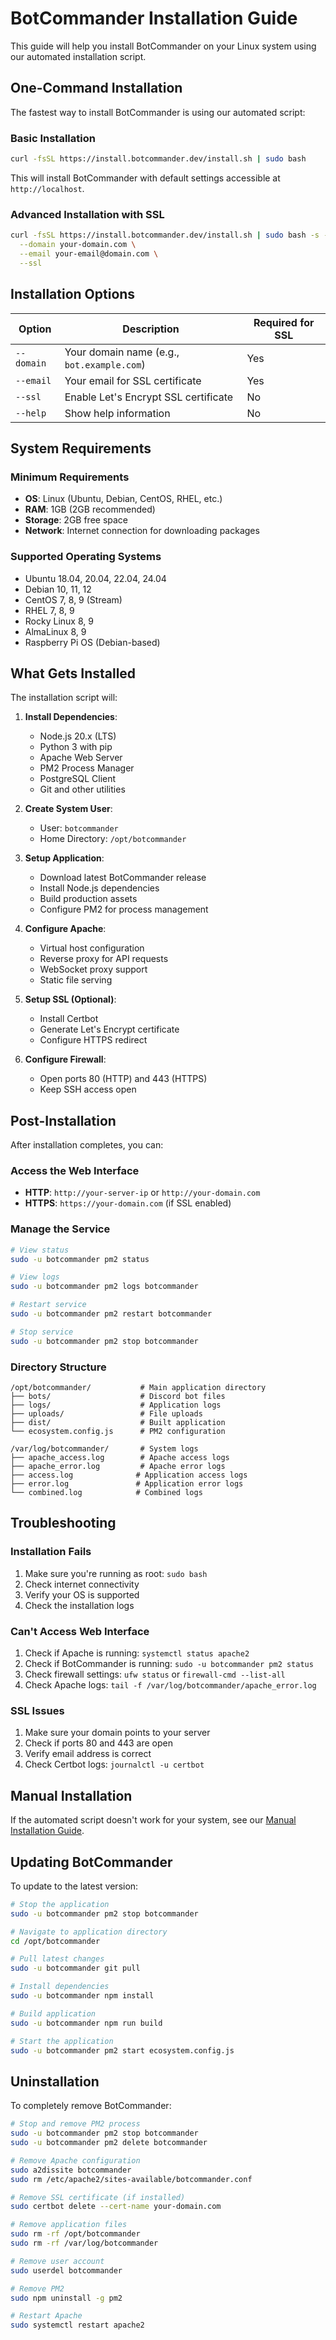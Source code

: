 # BotCommander Installation Guide

This guide will help you install BotCommander on your Linux system using our automated installation script.

## One-Command Installation

The fastest way to install BotCommander is using our automated script:

### Basic Installation
```bash
curl -fsSL https://install.botcommander.dev/install.sh | sudo bash
```

This will install BotCommander with default settings accessible at `http://localhost`.

### Advanced Installation with SSL
```bash
curl -fsSL https://install.botcommander.dev/install.sh | sudo bash -s -- \
  --domain your-domain.com \
  --email your-email@domain.com \
  --ssl
```

## Installation Options

| Option | Description | Required for SSL |
|--------|-------------|------------------|
| `--domain` | Your domain name (e.g., `bot.example.com`) | Yes |
| `--email` | Your email for SSL certificate | Yes |
| `--ssl` | Enable Let's Encrypt SSL certificate | No |
| `--help` | Show help information | No |

## System Requirements

### Minimum Requirements
- **OS**: Linux (Ubuntu, Debian, CentOS, RHEL, etc.)
- **RAM**: 1GB (2GB recommended)
- **Storage**: 2GB free space
- **Network**: Internet connection for downloading packages

### Supported Operating Systems
- Ubuntu 18.04, 20.04, 22.04, 24.04
- Debian 10, 11, 12
- CentOS 7, 8, 9 (Stream)
- RHEL 7, 8, 9
- Rocky Linux 8, 9
- AlmaLinux 8, 9
- Raspberry Pi OS (Debian-based)

## What Gets Installed

The installation script will:

1. **Install Dependencies**:
   - Node.js 20.x (LTS)
   - Python 3 with pip
   - Apache Web Server
   - PM2 Process Manager
   - PostgreSQL Client
   - Git and other utilities

2. **Create System User**:
   - User: `botcommander`
   - Home Directory: `/opt/botcommander`

3. **Setup Application**:
   - Download latest BotCommander release
   - Install Node.js dependencies
   - Build production assets
   - Configure PM2 for process management

4. **Configure Apache**:
   - Virtual host configuration
   - Reverse proxy for API requests
   - WebSocket proxy support
   - Static file serving

5. **Setup SSL (Optional)**:
   - Install Certbot
   - Generate Let's Encrypt certificate
   - Configure HTTPS redirect

6. **Configure Firewall**:
   - Open ports 80 (HTTP) and 443 (HTTPS)
   - Keep SSH access open

## Post-Installation

After installation completes, you can:

### Access the Web Interface
- **HTTP**: `http://your-server-ip` or `http://your-domain.com`
- **HTTPS**: `https://your-domain.com` (if SSL enabled)

### Manage the Service
```bash
# View status
sudo -u botcommander pm2 status

# View logs
sudo -u botcommander pm2 logs botcommander

# Restart service
sudo -u botcommander pm2 restart botcommander

# Stop service
sudo -u botcommander pm2 stop botcommander
```

### Directory Structure
```
/opt/botcommander/           # Main application directory
├── bots/                    # Discord bot files
├── logs/                    # Application logs
├── uploads/                 # File uploads
├── dist/                    # Built application
└── ecosystem.config.js      # PM2 configuration

/var/log/botcommander/       # System logs
├── apache_access.log        # Apache access logs
├── apache_error.log         # Apache error logs
├── access.log              # Application access logs
├── error.log               # Application error logs
└── combined.log            # Combined logs
```

## Troubleshooting

### Installation Fails
1. Make sure you're running as root: `sudo bash`
2. Check internet connectivity
3. Verify your OS is supported
4. Check the installation logs

### Can't Access Web Interface
1. Check if Apache is running: `systemctl status apache2`
2. Check if BotCommander is running: `sudo -u botcommander pm2 status`
3. Check firewall settings: `ufw status` or `firewall-cmd --list-all`
4. Check Apache logs: `tail -f /var/log/botcommander/apache_error.log`

### SSL Issues
1. Make sure your domain points to your server
2. Check if ports 80 and 443 are open
3. Verify email address is correct
4. Check Certbot logs: `journalctl -u certbot`

## Manual Installation

If the automated script doesn't work for your system, see our [Manual Installation Guide](manual-installation.md).

## Updating BotCommander

To update to the latest version:

```bash
# Stop the application
sudo -u botcommander pm2 stop botcommander

# Navigate to application directory
cd /opt/botcommander

# Pull latest changes
sudo -u botcommander git pull

# Install dependencies
sudo -u botcommander npm install

# Build application
sudo -u botcommander npm run build

# Start the application
sudo -u botcommander pm2 start ecosystem.config.js
```

## Uninstallation

To completely remove BotCommander:

```bash
# Stop and remove PM2 process
sudo -u botcommander pm2 stop botcommander
sudo -u botcommander pm2 delete botcommander

# Remove Apache configuration
sudo a2dissite botcommander
sudo rm /etc/apache2/sites-available/botcommander.conf

# Remove SSL certificate (if installed)
sudo certbot delete --cert-name your-domain.com

# Remove application files
sudo rm -rf /opt/botcommander
sudo rm -rf /var/log/botcommander

# Remove user account
sudo userdel botcommander

# Remove PM2
sudo npm uninstall -g pm2

# Restart Apache
sudo systemctl restart apache2
```